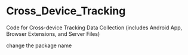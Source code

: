 # Cross_Device_Tracking
Code for Cross-device Tracking Data Collection (includes Android App, Browser Extensions, and Server Files)

change the package name

